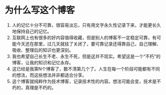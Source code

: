 # 为什么写这个博客

1. 人的记忆十分不可靠，很容易淡忘，只有用文字永久性记录下来，才能更长久地保持自己的记忆。
2. 互联网上也有很多的好内容值得收藏，但是别人的博客不一定稳定可靠，有可能今天还在那里，过几天就挂了关闭了，要可靠记录还得靠自己，自己理解、吸收、整理后的知识也更深刻。
3. 我也希望自己长生不老、永生不死，但是这并不现实。希望这是一个“不朽”的博客，让我的知识和记忆永存。
4. 这已经是我第N个博客了，数不清第几个了。人生在每一个阶段可能都有不同的想法，而这些想法并非都适合分享。
5. 这个博客就纯粹作为技术博客，记录技术性的内容。想法可能会变，技术是不朽的，真理是不朽的。